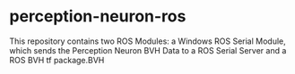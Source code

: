 # perception-neuron-ros
This repository contains two ROS Modules: a Windows ROS Serial Module, which sends the Perception Neuron BVH Data to a ROS Serial Server and a ROS BVH tf package.BVH 
